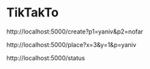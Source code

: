 # TikTakTo


http://localhost:5000/create?p1=yaniv&p2=nofar


http://localhost:5000/place?x=3&y=1&p=yaniv


http://localhost:5000/status


